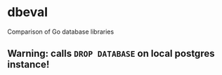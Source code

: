 # dbeval
Comparison of Go database libraries

## Warning: calls `DROP DATABASE` on local postgres instance! 
